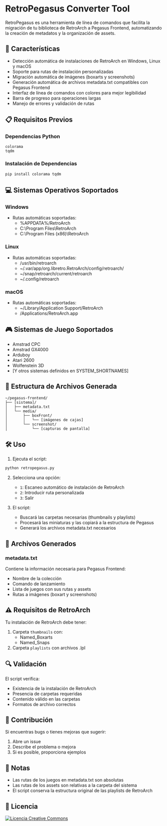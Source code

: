 # RetroPegasus Converter Tool

RetroPegasus es una herramienta de línea de comandos que facilita la migración de tu biblioteca de RetroArch a Pegasus Frontend, automatizando la creación de metadatos y la organización de assets.

## 🚀 Características

- Detección automática de instalaciones de RetroArch en Windows, Linux y macOS
- Soporte para rutas de instalación personalizadas
- Migración automática de imágenes (boxarts y screenshots)
- Generación automática de archivos metadata.txt compatibles con Pegasus Frontend
- Interfaz de línea de comandos con colores para mejor legibilidad
- Barra de progreso para operaciones largas
- Manejo de errores y validación de rutas

## 📋 Requisitos Previos

### Dependencias Python
```
colorama
tqdm
```

### Instalación de Dependencias
```bash
pip install colorama tqdm
```

## 💻 Sistemas Operativos Soportados

### Windows
- Rutas automáticas soportadas:
  - %APPDATA%/RetroArch
  - C:\Program Files\RetroArch
  - C:\Program Files (x86)\RetroArch

### Linux
- Rutas automáticas soportadas:
  - /usr/bin/retroarch
  - ~/.var/app/org.libretro.RetroArch/config/retroarch/
  - ~/snap/retroarch/current/retroarch
  - ~/.config/retroarch

### macOS
- Rutas automáticas soportadas:
  - ~/Library/Application Support/RetroArch
  - /Applications/RetroArch.app

## 🎮 Sistemas de Juego Soportados

- Amstrad CPC
- Amstrad GX4000
- Arduboy
- Atari 2600
- Wolfenstein 3D
- [Y otros sistemas definidos en SYSTEM_SHORTNAMES]

## 📁 Estructura de Archivos Generada

```
~/pegasus-frontend/
├── [sistema]/
│   ├── metadata.txt
│   └── media/
│       ├── boxFront/
│       │   └── [imágenes de cajas]
│       └── screenshot/
│           └── [capturas de pantalla]
```

## 🛠️ Uso

1. Ejecuta el script:
```bash
python retropegasus.py
```

2. Selecciona una opción:
   - `1`: Escaneo automático de instalación de RetroArch
   - `2`: Introducir ruta personalizada
   - `3`: Salir

3. El script:
   - Buscará las carpetas necesarias (thumbnails y playlists)
   - Procesará las miniaturas y las copiará a la estructura de Pegasus
   - Generará los archivos metadata.txt necesarios

## 📄 Archivos Generados

### metadata.txt
Contiene la información necesaria para Pegasus Frontend:
- Nombre de la colección
- Comando de lanzamiento
- Lista de juegos con sus rutas y assets
- Rutas a imágenes (boxart y screenshots)

## ⚠️ Requisitos de RetroArch

Tu instalación de RetroArch debe tener:
1. Carpeta `thumbnails` con:
   - Named_Boxarts
   - Named_Snaps
2. Carpeta `playlists` con archivos .lpl

## 🔍 Validación

El script verifica:
- Existencia de la instalación de RetroArch
- Presencia de carpetas requeridas
- Contenido válido en las carpetas
- Formatos de archivo correctos

## 🤝 Contribución

Si encuentras bugs o tienes mejoras que sugerir:
1. Abre un issue
2. Describe el problema o mejora
3. Si es posible, proporciona ejemplos

## 📝 Notas

- Las rutas de los juegos en metadata.txt son absolutas
- Las rutas de los assets son relativas a la carpeta del sistema
- El script conserva la estructura original de las playlists de RetroArch

## 📜 Licencia

<a rel="license" href="http://creativecommons.org/licenses/by-nc-sa/4.0/"><img alt="Licencia Creative Commons" style="border-width:0" src="https://i.creativecommons.org/l/by-nc-sa/4.0/88x31.png" /></a><br /><a rel="license" href="http://creativecommons.org/licenses/by-nc-sa/4.0/"></a>
